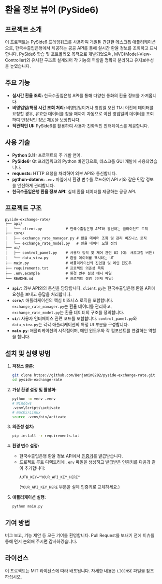 # 환율 정보 뷰어 (PySide6)

## 프로젝트 소개

이 프로젝트는 PySide6 프레임워크를 사용하여 개발된 간단한 데스크톱 애플리케이션으로, 한국수출입은행에서 제공하는 공공 API를 통해 실시간 환율 정보를 조회하고 표시합니다. PySide6 학습 및 포트폴리오 목적으로 개발되었으며, MVC(Model-View-Controller)와 유사한 구조로 설계되어 각 기능의 역할을 명확히 분리하고 유지보수성을 높였습니다.

## 주요 기능

*   **실시간 환율 조회:** 한국수출입은행 API를 통해 다양한 통화의 환율 정보를 가져옵니다.
*   **비영업일/특정 시간 조회 처리:** 비영업일이거나 영업일 오전 11시 이전에 데이터를 요청할 경우, 유효한 데이터를 찾을 때까지 자동으로 이전 영업일의 데이터를 조회하여 안정적인 정보 제공을 보장합니다.
*   **직관적인 UI:** PySide6를 활용하여 사용자 친화적인 인터페이스를 제공합니다.

## 사용 기술

*   **Python 3.11:** 프로젝트의 주 개발 언어.
*   **PySide6:** Qt 프레임워크의 Python 바인딩으로, 데스크톱 GUI 개발에 사용되었습니다.
*   **requests:** HTTP 요청을 처리하여 외부 API와 통신합니다.
*   **python-dotenv:** `.env` 파일에서 환경 변수를 로드하여 API 키와 같은 민감 정보를 안전하게 관리합니다.
*   **한국수출입은행 환율 정보 API:** 실제 환율 데이터를 제공하는 공공 API.

## 프로젝트 구조

```
pyside-exchange-rate/
├── api/
│   └── client.py           # 한국수출입은행 API와 통신하는 클라이언트 로직
├── core/
│   ├── exchange_rate_manager.py # 환율 데이터 조회 및 관리 비즈니스 로직
│   └── exchange_rate_model.py   # 환율 데이터 모델 정의
├── ui/
│   ├── control_panel.py    # 사용자 입력 및 제어 관련 UI (예: 새로고침 버튼)
│   └── data_view.py        # 환율 데이터를 표시하는 UI
├── main.py                 # 애플리케이션의 진입점 및 메인 윈도우
├── requirements.txt        # 프로젝트 의존성 목록
├── .env.example            # 환경 변수 설정 예시 파일
└── README.md               # 프로젝트 설명 (현재 파일)
```

*   **`api/`**: 외부 API와의 통신을 담당합니다. `client.py`는 한국수출입은행 환율 API에 요청을 보내고 응답을 처리합니다.
*   **`core/`**: 애플리케이션의 핵심 비즈니스 로직을 포함합니다. `exchange_rate_manager.py`는 환율 데이터를 관리하고, `exchange_rate_model.py`는 환율 데이터의 구조를 정의합니다.
*   **`ui/`**: 사용자 인터페이스 관련 코드를 포함합니다. `control_panel.py`와 `data_view.py`는 각각 애플리케이션의 특정 UI 부분을 구성합니다.
*   **`main.py`**: 애플리케이션의 시작점이며, 메인 윈도우와 각 컴포넌트를 연결하는 역할을 합니다.

## 설치 및 실행 방법

1.  **저장소 클론:**
    ```bash
    git clone https://github.com/Benjamin8282/pyside-exchange-rate.git
    cd pyside-exchange-rate
    ```

2.  **가상 환경 설정 및 활성화:**
    ```bash
    python -m venv .venv
    # Windows
    .venv\Scripts\activate
    # macOS/Linux
    source .venv/bin/activate
    ```

3.  **의존성 설치:**
    ```bash
    pip install -r requirements.txt
    ```

4.  **환경 변수 설정:**
    *   한국수출입은행 환율 정보 API에서 [인증키](https://www.koreaexim.go.kr/ir/HPHKIR020M01?apino=2&viewtype=C&searchselect=&searchword=)를 발급받습니다.
    *   프로젝트 루트 디렉토리에 `.env` 파일을 생성하고 발급받은 인증키를 다음과 같이 추가합니다:
        ```
        AUTH_KEY="YOUR_API_KEY_HERE"
        ```
        (`YOUR_API_KEY_HERE` 부분을 실제 인증키로 교체하세요.)

5.  **애플리케이션 실행:**
    ```bash
    python main.py
    ```

## 기여 방법

버그 보고, 기능 제안 등 모든 기여를 환영합니다. Pull Request를 보내기 전에 이슈를 통해 먼저 논의해 주시면 감사하겠습니다.

## 라이선스

이 프로젝트는 MIT 라이선스에 따라 배포됩니다. 자세한 내용은 `LICENSE` 파일을 참조하십시오.
